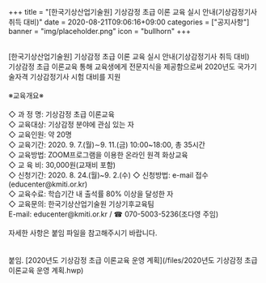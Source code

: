 +++
title = "[한국기상산업기술원] 기상감정 초급 이론 교육 실시 안내(기상감정기사 취득 대비)"
date = 2020-08-21T09:06:16+09:00
categories = ["공지사항"]
banner = "img/placeholder.png"
icon = "bullhorn"
+++
<!--more-->

<br>
[한국기상산업기술원] 기상감정 초급 이론 교육 실시 안내(기상감정기사 취득 대비)

<br>
기상감정 초급 이론교육 통해 교육생에게 전문지식을 제공함으로써 2020년도 국가기술자격 기상감정기사 시험 대비를 지원
<br>
<br>
※교육개요※
<br>
<br>
◇ 과 정 명: 기상감정 초급 이론교육
<br>
◇ 교육대상: 기상감정 분야에 관심 있는 자
<br>
◇ 교육인원: 약 20명
<br>
◇ 교육기간: 2020. 9. 7.(월)∼9. 11.(금) 10:00~18:00, 총 35시간
<br>
◇ 교육방법: ZOOM프로그램을 이용한 온라인 원격 화상교육
<br>
◇ 교 육 비: 30,000원(교재비 포함)
<br>
◇ 신청기간: 2020. 8. 24.(월)~9. 2.(수)  
◇ 신청방법: e-mail 접수(educenter@kmiti.or.kr)
<br>
◇ 교육수료: 학습기간 내 출석률 80% 이상을 달성한 자
<br>
◇ 교육문의: 한국기상산업기술원 기상기후교육팀
<br>
   E-mail: educenter@kmiti.or.kr / ☎ 070-5003-5236(조다영 주임)
<br>
<br>
자세한 사항은 붙임 파일을 참고해주시기 바랍니다.
<br>
<br>
<br>
붙임. [2020년도 기상감정 초급 이론교육 운영 계획](/files/2020년도 기상감정 초급 이론교육 운영 계획.hwp)
<br>
